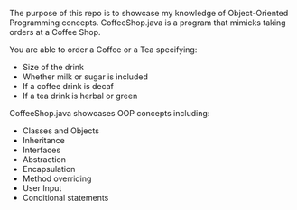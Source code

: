 The purpose of this repo is to showcase my knowledge of Object-Oriented Programming concepts.
CoffeeShop.java is a program that mimicks taking orders at a Coffee Shop.

You are able to order a Coffee or a Tea specifying:
- Size of the drink
- Whether milk or sugar is included
- If a coffee drink is decaf
- If a tea drink is herbal or green

CoffeeShop.java showcases OOP concepts including: 
- Classes and Objects
- Inheritance
- Interfaces
- Abstraction
- Encapsulation
- Method overriding
- User Input
- Conditional statements
